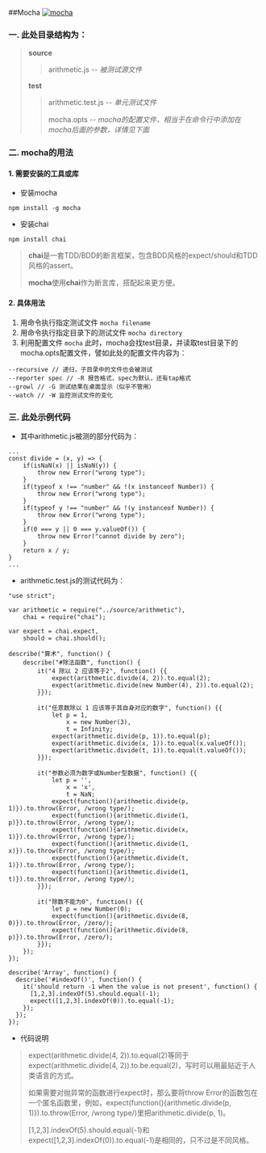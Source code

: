 ##Mocha
[![mocha](https://camo.githubusercontent.com/e7a21f5febdfe8ecc4222bed2f3da59efa4d7930/687474703a2f2f662e636c2e6c792f6974656d732f336c316b306e32413155334d3149314c323130702f53637265656e25323053686f74253230323031322d30322d32342532306174253230322e32312e3433253230504d2e706e67)](http://mochajs.org/)

### 一. 此处目录结构为：
> **source**
> > arithmetic.js -- *被测试源文件*
> 
> **test**
> > arithmetic.test.js -- *单元测试文件*
> > 
> > mocha.opts -- *mocha的配置文件，相当于在命令行中添加在mocha后面的参数，详情见下面*

### 二. mocha的用法

#### 1. 需要安装的工具或库
* 安装mocha

`npm install -g mocha`

* 安装chai

`npm install chai`
> **chai**是一套TDD/BDD的断言框架，包含BDD风格的expect/should和TDD风格的assert。
> 
> **mocha**使用**chai**作为断言库，搭配起来更方便。

#### 2. 具体用法
1. 用命令执行指定测试文件 ```mocha filename```
2. 用命令执行指定目录下的测试文件 ```mocha directory```
3. 利用配置文件 ```mocha``` 此时，mocha会找test目录，并读取test目录下的mocha.opts配置文件，譬如此处的配置文件内容为：

```
--recursive // 递归，子目录中的文件也会被测试
--reporter spec // -R 报告格式，spec为默认，还有tap格式
--growl // -G 测试结果在桌面显示（似乎不管用）
--watch // -W 监控测试文件的变化
```
### 三. 此处示例代码
* 其中arithmetic.js被测的部分代码为：

```
...
const divide = (x, y) => {
    if(isNaN(x) || isNaN(y)) {
        throw new Error("wrong type");
    }
    if(typeof x !== "number" && !(x instanceof Number)) {
        throw new Error("wrong type");
    }
    if(typeof y !== "number" && !(y instanceof Number)) {
        throw new Error("wrong type");
    }
    if(0 === y || 0 === y.valueOf()) {
        throw new Error("cannot divide by zero");
    }
    return x / y;
}
...
```
* arithmetic.test.js的测试代码为：

```
"use strict";

var arithmetic = require("../source/arithmetic"),
    chai = require("chai");

var expect = chai.expect,
    should = chai.should();

describe("算术", function() {
    describe("#除法函数", function() {
        it("4 除以 2 应该等于2", function() {{
            expect(arithmetic.divide(4, 2)).to.equal(2);
            expect(arithmetic.divide(new Number(4), 2)).to.equal(2);
        }});

        it("任意数除以 1 应该等于其自身对应的数字", function() {{
            let p = 1,
                x = new Number(3),
                t = Infinity;
            expect(arithmetic.divide(p, 1)).to.equal(p);
            expect(arithmetic.divide(x, 1)).to.equal(x.valueOf());
            expect(arithmetic.divide(t, 1)).to.equal(t.valueOf());
        }});

        it("参数必须为数字或Number型数据", function() {{
            let p = '',
                x = 'x',
                t = NaN;
            expect(function(){arithmetic.divide(p, 1)}).to.throw(Error, /wrong type/);
            expect(function(){arithmetic.divide(1, p)}).to.throw(Error, /wrong type/);
            expect(function(){arithmetic.divide(x, 1)}).to.throw(Error, /wrong type/);
            expect(function(){arithmetic.divide(1, x)}).to.throw(Error, /wrong type/);
            expect(function(){arithmetic.divide(t, 1)}).to.throw(Error, /wrong type/);
            expect(function(){arithmetic.divide(1, t)}).to.throw(Error, /wrong type/);
        }});

        it("除数不能为0", function() {{
            let p = new Number(0);
            expect(function(){arithmetic.divide(8, 0)}).to.throw(Error, /zero/);
            expect(function(){arithmetic.divide(8, p)}).to.throw(Error, /zero/);
        }});
    });
});

describe('Array', function() {
  describe('#indexOf()', function() {
    it('should return -1 when the value is not present', function() {
      [1,2,3].indexOf(5).should.equal(-1);
      expect([1,2,3].indexOf(0)).to.equal(-1);
    });
  });
});
```
* 代码说明

> expect(arithmetic.divide(4, 2)).to.equal(2)等同于expect(arithmetic.divide(4, 2)).to.be.equal(2)，写时可以用最贴近于人类语言的方式。
> 
> 如果需要对抛异常的函数进行expect时，那么要将throw Error的函数包在一个匿名函数里，例如，expect(function(){arithmetic.divide(p, 1)}).to.throw(Error, /wrong type/)里把arithmetic.divide(p, 1)。
> 
> [1,2,3].indexOf(5).should.equal(-1)和expect([1,2,3].indexOf(0)).to.equal(-1)是相同的，只不过是不同风格。